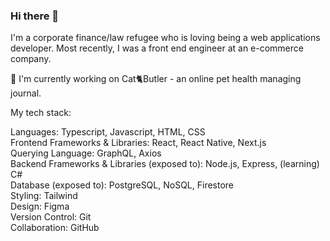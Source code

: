 ### Hi there 👋

<!--
**dalgonaio/dalgonaio** is a ✨ _special_ ✨ repository because its `README.md` (this file) appears on your GitHub profile.

Here are some ideas to get you started:

- 🔭 I’m currently working on ...
- 🌱 I’m currently learning ...
- 👯 I’m looking to collaborate on ...
- 🤔 I’m looking for help with ...
- 💬 Ask me about ...
- 📫 How to reach me: ...
- 😄 Pronouns: ...
- ⚡ Fun fact: ...
-->

I'm a corporate finance/law refugee who is loving being a web applications developer. Most recently, I was a front end engineer at an e-commerce company.

🔭 I'm currently working on Cat🐈Butler - an online pet health managing journal.

My tech stack:  

Languages: Typescript, Javascript, HTML, CSS  <br>
Frontend Frameworks & Libraries: React, React Native, Next.js  <br>
Querying Language: GraphQL, Axios <br>
Backend Frameworks & Libraries (exposed to): Node.js, Express, (learning) C# <br>
Database (exposed to): PostgreSQL, NoSQL, Firestore <br>
Styling: Tailwind <br>
Design: Figma <br>
Version Control: Git <br>
Collaboration: GitHub <br>
